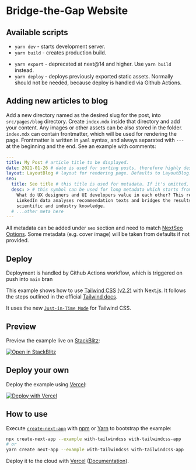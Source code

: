 # Bridge-the-Gap Website

## Available scripts

- `yarn dev` - starts development server.
- `yarn build` - creates production build.
<!-- - `yarn export` - exports static files to `/out` directory.
- `yarn export:hands-on-workshop` - creates static export for `hands-on-workshop.goright.io`. -->
- `yarn export` - deprecated at next@14 and higher. Use `yarn build` instead.
- `yarn deploy` - deploys previously exported static assets. Normally should not be needed, because deploy is handled via Github Actions.

## Adding new articles to blog

Add a new directory named as the desired slug for the post, into `src/pages/blog` directory. Create `index.mdx` inside that directory and add your content. Any images or other assets can be also stored in the folder.
`index.mdx` can contain frontmatter, which will be used for rendering the page. Frontmatter is written in `yaml` syntax, and always separated with `---` at the beginning and the end. See an example with comments:

```yaml
---
title: My Post # article title to be displayed. 
date: 2021-01-26 # date is used for sorting posts, therefore highly desired
layout: LayoutBlog # layout for rendering page. Defaults to LayoutBlog.
seo:
  title: Seo title # this title is used for metadata. If it's omitted, main title will ve used.
  desc: > # this symbol can be used for long metadata which starts from next line
    What do UX designers and UI developers value in each other? This research study on
    LinkedIn data analyses recommendation texts and bridges the results to the existing
    scientific and industry knowledge.
  # ...other meta here
---
```

All metadata can be added under `seo` section and need to match [NextSeo Options](https://github.com/garmeeh/next-seo#nextseo-options). Some metadata (e.g. cover image) will be taken from defaults if not provided.

## Deploy

Deployment is handled by Github Actions workflow, which is triggered on push into `main` bran

This example shows how to use [Tailwind CSS](https://tailwindcss.com/) [(v2.2)](https://blog.tailwindcss.com/tailwindcss-2-2) with Next.js. It follows the steps outlined in the official [Tailwind docs](https://tailwindcss.com/docs/guides/nextjs).

It uses the new [`Just-in-Time Mode`](https://tailwindcss.com/docs/just-in-time-mode) for Tailwind CSS.

## Preview

Preview the example live on [StackBlitz](http://stackblitz.com/):

[![Open in StackBlitz](https://developer.stackblitz.com/img/open_in_stackblitz.svg)](https://stackblitz.com/github/vercel/next.js/tree/canary/examples/with-tailwindcss)

## Deploy your own

Deploy the example using [Vercel](https://vercel.com?utm_source=github&utm_medium=readme&utm_campaign=next-example):

[![Deploy with Vercel](https://vercel.com/button)](https://vercel.com/new/git/external?repository-url=https://github.com/vercel/next.js/tree/canary/examples/with-tailwindcss&project-name=with-tailwindcss&repository-name=with-tailwindcss)

## How to use

Execute [`create-next-app`](https://github.com/vercel/next.js/tree/canary/packages/create-next-app) with [npm](https://docs.npmjs.com/cli/init) or [Yarn](https://yarnpkg.com/lang/en/docs/cli/create/) to bootstrap the example:

```bash
npx create-next-app --example with-tailwindcss with-tailwindcss-app
# or
yarn create next-app --example with-tailwindcss with-tailwindcss-app
```

Deploy it to the cloud with [Vercel](https://vercel.com/new?utm_source=github&utm_medium=readme&utm_campaign=next-example) ([Documentation](https://nextjs.org/docs/deployment)).
